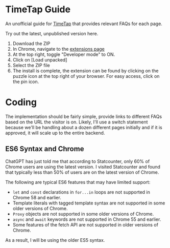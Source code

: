 # TimeTap Guide

An unofficial guide for [TimeTap](https://timetap.com/) that provides relevant FAQs for each page.

Try out the latest, unpublished version here.

1. Download the ZIP
2. In Chrome, navigate to the [extensions page](chrome://extensions/)
3. At the top right, toggle "Developer mode" to ON.
4. Click on [Load unpacked]
5. Select the ZIP file
6. The install is complete, the extension can be found by clicking on the puzzle icon at the top right of your browser. For easy access, click on the pin icon.

# Coding

The implementation should be fairly simple, provide links to different FAQs based on the URL the visitor is on. Likely, I'll use a switch statement because we'll be handling about a dozen different pages initially and if it is approved, it will scale up to the entire backend.

## ES6 Syntax and Chrome

ChatGPT has just told me that according to Statcounter, only 60% of Chrome users are using the latest version. I visited Statcounter and found that typically less than 50% of users are on the latest version of Chrome.

The following are typical ES6 features that may have limited support:

-   `let` and `const` declarations in `for...in` loops are not supported in Chrome 58 and earlier.
-   Template literals with tagged template syntax are not supported in some older versions of Chrome.
-   `Proxy` objects are not supported in some older versions of Chrome.
-   `async` and `await` keywords are not supported in Chrome 55 and earlier.
-   Some features of the fetch API are not supported in older versions of Chrome.

As a result, I will be using the older ES5 syntax.
